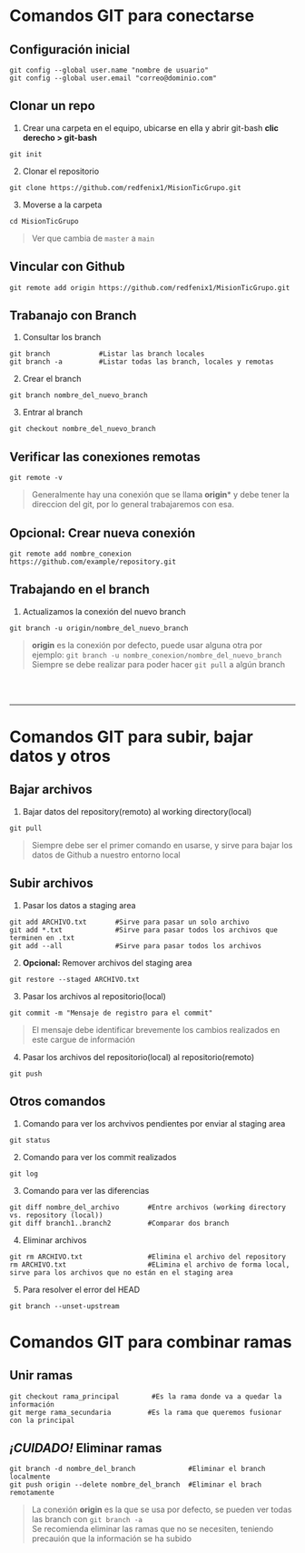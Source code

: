 # Comandos GIT para conectarse
## Configuración inicial
```
git config --global user.name "nombre de usuario"
git config --global user.email "correo@dominio.com"
```
## Clonar un repo
1. Crear una carpeta en el equipo, ubicarse en ella y abrir git-bash **clic derecho > git-bash**
```
git init
```
2. Clonar el repositorio
```
git clone https://github.com/redfenix1/MisionTicGrupo.git
```
3. Moverse a la carpeta
```
cd MisionTicGrupo
```
>Ver que cambia de ```master``` a ```main```
## Vincular con Github
```
git remote add origin https://github.com/redfenix1/MisionTicGrupo.git
```
## Trabanajo con Branch
1. Consultar los branch
```
git branch            #Listar las branch locales
git branch -a         #Listar todas las branch, locales y remotas
```
2. Crear el branch
```
git branch nombre_del_nuevo_branch
```
3. Entrar al branch
```
git checkout nombre_del_nuevo_branch
```
## Verificar las conexiones remotas
```
git remote -v
```
>Generalmente hay una conexión que se llama **origin*** y debe tener la direccion del git, por lo general trabajaremos con esa.
## **Opcional:** Crear nueva conexión
```
git remote add nombre_conexion https://github.com/example/repository.git
```
## Trabajando en el branch
1. Actualizamos la conexión del nuevo branch
```
git branch -u origin/nombre_del_nuevo_branch
```
> **origin** es la conexión por defecto, puede usar alguna otra por ejemplo: ```git branch -u nombre_conexion/nombre_del_nuevo_branch``` <br> Siempre se debe realizar para poder hacer ```git pull``` a algún branch
<br>
<br>

***

# Comandos GIT para subir, bajar datos y otros
## Bajar archivos
1. Bajar datos del repository(remoto) al working directory(local)
```
git pull
```
> Siempre debe ser el primer comando en usarse, y sirve para bajar los datos de Github a nuestro entorno local
## Subir archivos
1. Pasar los datos a staging area
```
git add ARCHIVO.txt       #Sirve para pasar un solo archivo
git add *.txt             #Sirve para pasar todos los archivos que terminen en .txt
git add --all             #Sirve para pasar todos los archivos
```
2. **Opcional:** Remover archivos del staging area
```
git restore --staged ARCHIVO.txt
```
3. Pasar los archivos al repositorio(local)
```
git commit -m "Mensaje de registro para el commit"
```
>El mensaje debe identificar brevemente los cambios realizados en este cargue de información
4. Pasar los archivos del repositorio(local) al repositorio(remoto)
```
git push
```
## Otros comandos
1. Comando para ver los archvivos pendientes por enviar al staging area
```
git status
```
2. Comando para ver los commit realizados
```
git log
```
3. Comando para ver las diferencias
```
git diff nombre_del_archivo       #Entre archivos (working directory vs. repository (local))
git diff branch1..branch2         #Comparar dos branch
```
4. Eliminar archivos
```
git rm ARCHIVO.txt                #Elimina el archivo del repository
rm ARCHIVO.txt                    #ELimina el archivo de forma local, sirve para los archivos que no están en el staging area
```
5. Para resolver el error del HEAD
```
git branch --unset-upstream
```
# Comandos GIT para combinar ramas
## Unir ramas
```
git checkout rama_principal        #Es la rama donde va a quedar la información
git merge rama_secundaria         #Es la rama que queremos fusionar con la principal
```
## _¡CUIDADO!_ Eliminar ramas
```
git branch -d nombre_del_branch             #Eliminar el branch localmente
git push origin --delete nombre_del_branch  #Eliminar el brach remotamente
```
>La conexión **origin** es la que se usa por defecto, se pueden ver todas las branch con ```git branch -a``` <br>
>Se recomienda eliminar las ramas que no se necesiten, teniendo precauión que la información se ha subido
